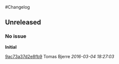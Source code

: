 #Changelog

## Unreleased
### No issue

**Initial**


[9ac73a37d2e8fb9](https://github.com/tomasbjerre/violation-comments-to-github-gradle-plugin/commit/9ac73a37d2e8fb9) Tomas Bjerre *2016-03-04 18:27:03*


